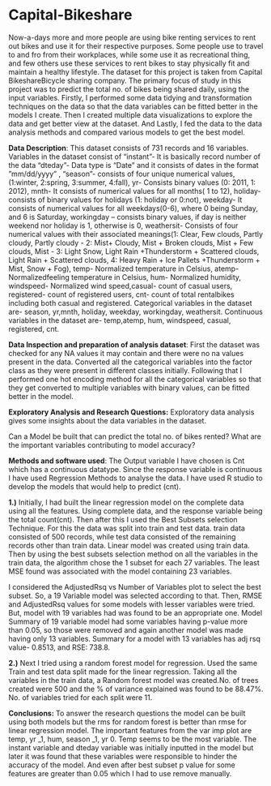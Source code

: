 # Capital-Bikeshare


Now-a-days more and more people are using bike renting services to rent out bikes and use it for
their respective purposes. Some people use to travel to and fro from their workplaces, while some
use it as recreational thing, and few others use these services to rent bikes to stay physically fit
and maintain a healthy lifestyle. The dataset for this project is taken from Capital BikeshareBicycle sharing company.
The primary focus of study in this project was to predict the total no. of bikes being shared daily,
using the input variables. Firstly, I performed some data tidying and transformation techniques
on the data so that the data variables can be fitted better in the models I create. Then I created
multiple data visualizations to explore the data and get better view at the dataset. And Lastly, I
fed the data to the data analysis methods and compared various models to get the best model.

**Data Description**: This dataset consists of 731 records and 16 variables. Variables in the
dataset consist of “instant”- It is basically record number of the data “dteday”- Data type is
“Date” and it consists of dates in the format ”mm/dd/yyyy” , “season”- consists of four unique
numerical values,(1:winter, 2:spring, 3:summer, 4:fall), yr- Consists binary values (0: 2011, 1:
2012), mnth- It consists of numerical values for all months( 1 to 12), holiday- consists of binary
values for holidays (1: holiday or 0:not), weekday- It consists of numerical values for all
weekdays(0-6), where 0 being Sunday, and 6 is Saturday, workingday – consists binary values, if
day is neither weekend nor holiday is 1, otherwise is 0, weathersit- Consists of four numerical
values with their associated meanings(1: Clear, Few clouds, Partly cloudy, Partly cloudy - 2: Mist+ Cloudy, Mist + Broken clouds, Mist + Few clouds, Mist - 3: Light Snow, Light Rain +Thunderstorm + Scattered clouds, Light Rain + Scattered clouds, 4: Heavy Rain + Ice Pallets +Thunderstorm + Mist, Snow + Fog), temp- Normalized temperature in Celsius, atemp- Normalizedfeeling temperature in Celsius, hum- Normalized humidity, windspeed- Normalized wind speed,casual- count of casual users, registered- count of registered users, cnt- count of total rentalbikes including both casual and registered. Categorical variables in the dataset are- season, yr,mnth, holiday, weekday, workingday, weathersit. Continuous variables in the dataset are- temp,atemp, hum, windspeed, casual, registered, cnt.

**Data Inspection and preparation of analysis dataset**: First the dataset was checked for
any NA values it may contain and there were no na values present in the data. Converted all the
categorical variables into the factor class as they were present in different classes initially.
Following that I performed one hot encoding method for all the categorical variables so that they
get converted to multiple variables with binary values, can be fitted better in the model.

**Exploratory Analysis and Research Questions:**
Exploratory data analysis gives some insights about the data variables in the dataset.


Can a Model be built that can predict the total no. of bikes rented?
What are the important variables contributing to model accuracy?

**Methods and software used**:
The Output variable I have chosen is Cnt which has a continuous datatype. Since the response
variable is continuous I have used Regression Methods to analyse the data. I have used R studio
to develop the models that would help to predict (cnt).

**1.)** Initially, I had built the linear regression model on the complete data using all the features.
Using complete data, and the response variable being the total count(cnt).
Then after this I used the Best Subsets selection Technique. For this the data was split into train
and test data. train data consisted of 500 records, while test data consisted of the remaining
records other than train data. Linear model was created using train data. Then by using the best
subsets selection method on all the variables in the train data, the algorithm chose the 1 subset
for each 27 variables. The least MSE found was associated with the model containing 23 variables.

I considered the AdjustedRsq vs Number of Variables plot to select the best
subset. So, a 19 Variable model was selected according to that. Then, RMSE and AdjustedRsq
values for some models with lesser variables were tried. But, model with 19 variables had
was found to be an appropriate one. Model Summary of 19 variable model had some
variables having p-value more than 0.05, so those were removed and again another model
was made having only 13 variables.
Summary for a model with 13 variables has adj rsq value- 0.8513, and RSE: 738.8.

**2.)** Next I tried using a random forest model for regression. Used the same Train and test data split made for the linear regression. Taking
all the variables in the train data, a Random forest model was created.No. of trees
created were 500 and the % of variance explained was found to be 88.47%. No. of
variables tried for each split were 11.

**Conclusions:**
To answer the research questions the model can be built using both models but the rms for random
forest is better than rmse for linear regression model. The important features from the var imp plot are
temp, yr _1, hum, season _1, yr 0. Temp seems to be the most variable. The instant variable and dteday
variable was initially inputted in the model but later it was found that these variables were responsible
to hinder the accuracy of the model. And even after best subset p value for some features are greater
than 0.05 which I had to use remove manually.
